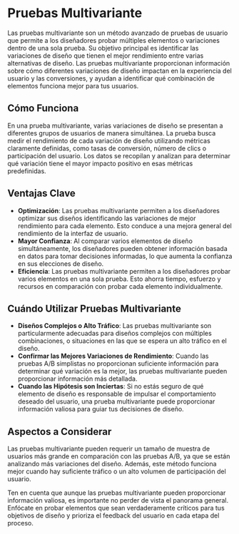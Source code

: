 # Pruebas Multivariante

Las pruebas multivariante son un método avanzado de pruebas de usuario que permite a los diseñadores probar múltiples elementos o variaciones dentro de una sola prueba. Su objetivo principal es identificar las variaciones de diseño que tienen el mejor rendimiento entre varias alternativas de diseño. Las pruebas multivariante proporcionan información sobre cómo diferentes variaciones de diseño impactan en la experiencia del usuario y las conversiones, y ayudan a identificar qué combinación de elementos funciona mejor para tus usuarios.

## Cómo Funciona

En una prueba multivariante, varias variaciones de diseño se presentan a diferentes grupos de usuarios de manera simultánea. La prueba busca medir el rendimiento de cada variación de diseño utilizando métricas claramente definidas, como tasas de conversión, número de clics o participación del usuario. Los datos se recopilan y analizan para determinar qué variación tiene el mayor impacto positivo en esas métricas predefinidas.

## Ventajas Clave

- **Optimización**: Las pruebas multivariante permiten a los diseñadores optimizar sus diseños identificando las variaciones de mejor rendimiento para cada elemento. Esto conduce a una mejora general del rendimiento de la interfaz de usuario.
- **Mayor Confianza**: Al comparar varios elementos de diseño simultáneamente, los diseñadores pueden obtener información basada en datos para tomar decisiones informadas, lo que aumenta la confianza en sus elecciones de diseño.
- **Eficiencia**: Las pruebas multivariante permiten a los diseñadores probar varios elementos en una sola prueba. Esto ahorra tiempo, esfuerzo y recursos en comparación con probar cada elemento individualmente.

## Cuándo Utilizar Pruebas Multivariante

- **Diseños Complejos o Alto Tráfico**: Las pruebas multivariante son particularmente adecuadas para diseños complejos con múltiples combinaciones, o situaciones en las que se espera un alto tráfico en el diseño.
- **Confirmar las Mejores Variaciones de Rendimiento**: Cuando las pruebas A/B simplistas no proporcionan suficiente información para determinar qué variación es la mejor, las pruebas multivariante pueden proporcionar información más detallada.
- **Cuando las Hipótesis son Inciertas**: Si no estás seguro de qué elemento de diseño es responsable de impulsar el comportamiento deseado del usuario, una prueba multivariante puede proporcionar información valiosa para guiar tus decisiones de diseño.

## Aspectos a Considerar

Las pruebas multivariante pueden requerir un tamaño de muestra de usuarios más grande en comparación con las pruebas A/B, ya que se están analizando más variaciones del diseño. Además, este método funciona mejor cuando hay suficiente tráfico o un alto volumen de participación del usuario.

Ten en cuenta que aunque las pruebas multivariante pueden proporcionar información valiosa, es importante no perder de vista el panorama general. Enfócate en probar elementos que sean verdaderamente críticos para tus objetivos de diseño y prioriza el feedback del usuario en cada etapa del proceso.

